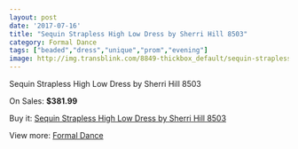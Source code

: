```yaml
---
layout: post
date: '2017-07-16'
title: "Sequin Strapless High Low Dress by Sherri Hill 8503"
category: Formal Dance
tags: ["beaded","dress","unique","prom","evening"]
image: http://img.transblink.com/8849-thickbox_default/sequin-strapless-high-low-dress-by-sherri-hill-8503.jpg
---
```

Sequin Strapless High Low Dress by Sherri Hill 8503

On Sales: **$381.99**
<a href="https://www.transblink.com/en/formal-dance/2913-sequin-strapless-high-low-dress-by-sherri-hill-8503.html"><amp-img layout="responsive" width="600" height="600" src="//img.transblink.com/8849-thickbox_default/sequin-strapless-high-low-dress-by-sherri-hill-8503.jpg" alt="Sequin Strapless High Low Dress by Sherri Hill 8503 0" /></a>
<a href="https://www.transblink.com/en/formal-dance/2913-sequin-strapless-high-low-dress-by-sherri-hill-8503.html"><amp-img layout="responsive" width="600" height="600" src="//img.transblink.com/8853-thickbox_default/sequin-strapless-high-low-dress-by-sherri-hill-8503.jpg" alt="Sequin Strapless High Low Dress by Sherri Hill 8503 1" /></a>
<a href="https://www.transblink.com/en/formal-dance/2913-sequin-strapless-high-low-dress-by-sherri-hill-8503.html"><amp-img layout="responsive" width="600" height="600" src="//img.transblink.com/8852-thickbox_default/sequin-strapless-high-low-dress-by-sherri-hill-8503.jpg" alt="Sequin Strapless High Low Dress by Sherri Hill 8503 2" /></a>
<a href="https://www.transblink.com/en/formal-dance/2913-sequin-strapless-high-low-dress-by-sherri-hill-8503.html"><amp-img layout="responsive" width="600" height="600" src="//img.transblink.com/8851-thickbox_default/sequin-strapless-high-low-dress-by-sherri-hill-8503.jpg" alt="Sequin Strapless High Low Dress by Sherri Hill 8503 3" /></a>
<a href="https://www.transblink.com/en/formal-dance/2913-sequin-strapless-high-low-dress-by-sherri-hill-8503.html"><amp-img layout="responsive" width="600" height="600" src="//img.transblink.com/8850-thickbox_default/sequin-strapless-high-low-dress-by-sherri-hill-8503.jpg" alt="Sequin Strapless High Low Dress by Sherri Hill 8503 4" /></a>

Buy it: [Sequin Strapless High Low Dress by Sherri Hill 8503](https://www.transblink.com/en/formal-dance/2913-sequin-strapless-high-low-dress-by-sherri-hill-8503.html "Sequin Strapless High Low Dress by Sherri Hill 8503")

View more: [Formal Dance](https://www.transblink.com/en/6-formal-dance "Formal Dance")